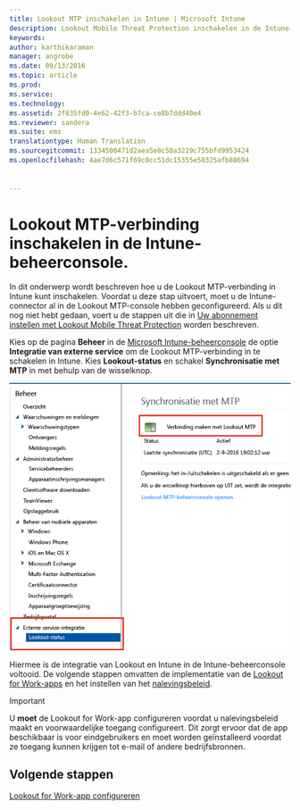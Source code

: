 ```yaml
---
title: Lookout MTP inschakelen in Intune | Microsoft Intune
description: Lookout Mobile Threat Protection inschakelen in de Intune-beheerconsole.
keywords: 
author: karthikaraman
manager: angrobe
ms.date: 09/13/2016
ms.topic: article
ms.prod: 
ms.service: 
ms.technology: 
ms.assetid: 2f835fd0-4e62-42f3-b7ca-ce8b7ddd40e4
ms.reviewer: sandera
ms.suite: ems
translationtype: Human Translation
ms.sourcegitcommit: 1334500471d2aea5e8c58a3219c755bfd9953424
ms.openlocfilehash: 4ae7d6c571f69c0cc51dc15355e50325afb88694


---
```


# Lookout MTP-verbinding inschakelen in de Intune-beheerconsole.
In dit onderwerp wordt beschreven hoe u de Lookout MTP-verbinding in Intune kunt inschakelen. Voordat u deze stap uitvoert, moet u de Intune-connector al in de Lookout MTP-console hebben geconfigureerd.  Als u dit nog niet hebt gedaan, voert u de stappen uit die in [Uw abonnement instellen met Lookout Mobile Threat Protection](set-up-your-subscription-with-lookout-mtp.md) worden beschreven.

Kies op de pagina **Beheer** in de [Microsoft Intune-beheerconsole](https://manage.microsoft.com) de optie **Integratie van externe service** om de Lookout MTP-verbinding in te schakelen in Intune. Kies **Lookout-status** en schakel **Synchronisatie met MTP** in met behulp van de wisselknop.

![schermopname van de synchronisatiepagina voor Lookout met de ingeschakelde wisselknop gemarkeerd](../media/mtp/lookout-intune-synchronization.png)

Hiermee is de integratie van Lookout en Intune in de Intune-beheerconsole voltooid.  De volgende stappen omvatten de implementatie van de [Lookout for Work-apps](configure-and-deploy-lookout-for-work-apps.md) en het instellen van het [nalevingsbeleid](enable-device-threat-protection-rule-in-compliance-policy.md).

>[!IMPORTANT]
> U **moet** de Lookout for Work-app configureren voordat u nalevingsbeleid maakt en voorwaardelijke toegang configureert. Dit zorgt ervoor dat de app beschikbaar is voor eindgebruikers en moet worden geïnstalleerd voordat ze toegang kunnen krijgen tot e-mail of andere bedrijfsbronnen.
## Volgende stappen
[Lookout for Work-app configureren ](configure-and-deploy-lookout-for-work-apps.md)



<!--HONumber=Sep16_HO2-->


